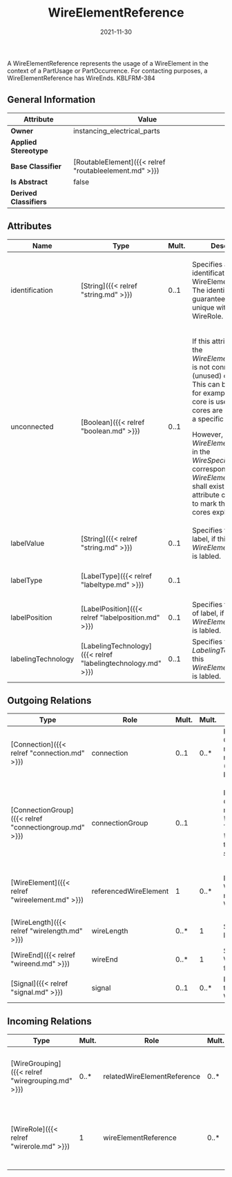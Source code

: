 ﻿---
title: WireElementReference
toc: false
type: specs
date: "2021-11-30"
draft: false
specification: VEC
version: 2.0.0-rc1
documentType: "Recommendation"
elementType: Class
classes:
  - WireElementReference
menu_name: vec-2.0.0-rc1
---
<p> A WireElementReference represents the usage of a WireElement in the context of a PartUsage or PartOccurrence. For contacting purposes, a WireElementReference has WireEnds. KBLFRM-384      </p>

## General Information

| Attribute               | Value |
|-------------------------|-------|
| **Owner**               | instancing_electrical_parts |
| **Applied Stereotype**  |   |
| **Base Classifier**     | [RoutableElement]({{< relref "routableelement.md" >}})<br/>  |
| **Is Abstract**         | false |
| **Derived Classifiers** |   |

## Attributes
|  Name  |  Type  |  Mult.  |  Description  |  Owning Classifier  |
|--------|--------|---------|---------------|--------------|
|identification | [String]({{< relref "string.md" >}}) | 0..1 | <p> Specifies a unique identification of the WireElementReference. The identification is guaranteed to be unique within the WireRole.      </p> | [WireElementReference]({{< relref "wireelementreference.md" >}}) |
|unconnected | [Boolean]({{< relref "boolean.md" >}}) | 0..1 | <p> If this attribute is <i>true</i>, the <i>WireElementReference</i> is not connected (unused) on purpose. This can be the case for example if a multi core is used, but not all cores are necessary in a specific situation.      </p>      <p> However, for all <i>WireElements</i> defined in the <i>WireSpecification</i> a corresponding <i>WireElementReference</i> shall exist. This attribute can be used to mark these unused cores explicitly.      </p> | [WireElementReference]({{< relref "wireelementreference.md" >}}) |
|labelValue | [String]({{< relref "string.md" >}}) | 0..1 | Specifies the value of label, if this <i>WireElementReference</i> is labled. | [WireElementReference]({{< relref "wireelementreference.md" >}}) |
|labelType | [LabelType]({{< relref "labeltype.md" >}}) | 0..1 |  | [WireElementReference]({{< relref "wireelementreference.md" >}}) |
|labelPosition | [LabelPosition]({{< relref "labelposition.md" >}}) | 0..1 | Specifies the position of label, if this <i>WireElementReference</i> is labled. | [WireElementReference]({{< relref "wireelementreference.md" >}}) |
|labelingTechnology | [LabelingTechnology]({{< relref "labelingtechnology.md" >}}) | 0..1 | Specifies the used <i>LabelingTechnology</i>, if this <i>WireElementReference</i> is labled. | [WireElementReference]({{< relref "wireelementreference.md" >}}) |

## Outgoing Relations
|    Type  |   Role   |   Mult.   |   Mult.   |   Description   |
|----------|----------|-----------|-----------|-----------------|
| [Connection]({{< relref "connection.md" >}}) | connection | 0..1 | 0..* | References the Connection that is realized by the referenced WireElement (WireElementReference). KBLFRM-341 |
| [ConnectionGroup]({{< relref "connectiongroup.md" >}}) | connectionGroup | 0..1 |  | <p> References the <i>ConnectionGroup</i> that is realized by this <i>WireElementReference.</i> This applies normally to <i>WireElementReference </i>that have <i>subWireElements</i>.      </p> |
| [WireElement]({{< relref "wireelement.md" >}}) | referencedWireElement | 1 | 0..* | <p> References the WireElement that is represented by the WireElementReference.      </p> |
| [WireLength]({{< relref "wirelength.md" >}}) | wireLength | 0..* | 1 | Specifies the different length of a wire. |
| [WireEnd]({{< relref "wireend.md" >}}) | wireEnd | 0..* | 1 | Specifies the ends of the WireElementReference for contacting purposes. |
| [Signal]({{< relref "signal.md" >}}) | signal | 0..1 | 0..* | References the signal that is transmitted by the WireElementReference. |
##  Incoming Relations
|    Type  |   Mult.  |   Role    |   Mult.   |   Description  |
|----------|----------|-----------|-----------|----------------|
| [WireGrouping]({{< relref "wiregrouping.md" >}}) | 0..* | relatedWireElementReference | 0..* | <p> References the concrete wire elements (<i>WireElementReference</i>) that are grouped by the WireGrouping.      </p> |
| [WireRole]({{< relref "wirerole.md" >}}) | 1 | wireElementReference | 0..* | Specifies the WireElementReferences used in the WireRole. For multi core wires more than one WireElementReference is needed. |
